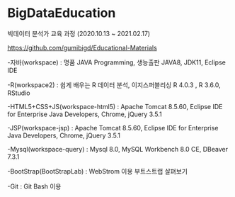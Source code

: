 # BigDataEducation

빅데이터 분석가 교육 과정 (2020.10.13 ~ 2021.02.17)

https://github.com/gumibigd/Educational-Materials

-자바(workspace) : 명품 JAVA Programming, 생능출판
JAVA8, JDK11, Eclipse IDE

-R(workspace2) : 쉽게 배우는 R 데이터 분석, 이지스퍼블리싱
R 4.0.3 , R 3.6.0, RStudio

-HTML5+CSS+JS(workspace-html5) : Apache Tomcat 8.5.60, Eclipse IDE for Enterprise Java Developers, Chrome, jQuery 3.5.1

-JSP(workspace-jsp) : Apache Tomcat 8.5.60, Eclipse IDE for Enterprise Java Developers, Chrome, jQuery 3.5.1

-Mysql(workspace-query) : Mysql 8.0, MySQL Workbench 8.0 CE, DBeaver 7.3.1

-BootStrap(BootStrapLab) : WebStrom 이용 부트스트랩 살펴보기

-Git : Git Bash 이용
